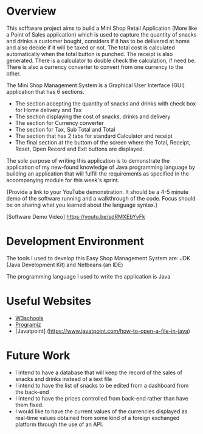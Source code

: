 # Overview

This sofftware project aims to build a Mini Shop Retail Application (More like a Point of Sales application) which is used to capture the quantity of snacks and drinks a customer bought, considers if it has to be delivered at home and also decide if it will be taxed or not. The total cost is calculated automatically when the total button is punched. The receipt is also generated. There is a calculator to double check the calculation, if need be. There is also a currency converter to convert from one currency to the other.

The Mini Shop Management System is a Graphical User Interface (GUI) application that has 6 sections.
- The section accepting the quantity of snacks and drinks with check box for Home delivery and Tax
- The section displaying the cost of snacks, drinks and delivery
- The section for Currency converter
- The section for Tax, Sub Total and Total
- The section that has 2 tabs for standard Calculator and receipt
- The final section at the buttom of the screen where the Total, Receipt, Reset, Open Record and Exit buttons are displayed.

The sole purpose of writing this application is to demonstrate the application of my new-found knowledge of Java programming language by building an application that will fulfill the requirements as specified in the acoompanying module for this week's sprint.

{Provide a link to your YouTube demonstration. It should be a 4-5 minute demo of the software running and a walkthrough of the code. Focus should be on sharing what you learned about the language syntax.}

[Software Demo Video] https://youtu.be/sdRMXEbYvFk

# Development Environment

The tools I used to develop this Easy Shop Management System are: JDK (Java Development Kit) and Netbeans (an IDE)

The programming language I used to write the application is Java

# Useful Websites

- [W3schools](https://www.w3schools.com/java/default.asp)
- [Programiz](https://www.programiz.com/java-programming/examples/append-text-existing-file#:~:text=Example%201%3A%20Append%20text%20to%20existing%20file&text=Likewise%2C%20the%20text%20to%20be,should%20be%20open%20for%20writing)
- [Javatpoint] (https://www.javatpoint.com/how-to-open-a-file-in-java)

# Future Work
- I intend to have a database that will keep the record of the sales of snacks and drinks instead of a text file
- I intend to have the list of snacks to be edited from a dashboard from the back-end
- I intend to have the prices controlled from back-end rather than have them fixed.
- I would like to have the current values of the currencies displayed as real-time values obtained from some kind of a foreign exchanged platform through the use of an API.
